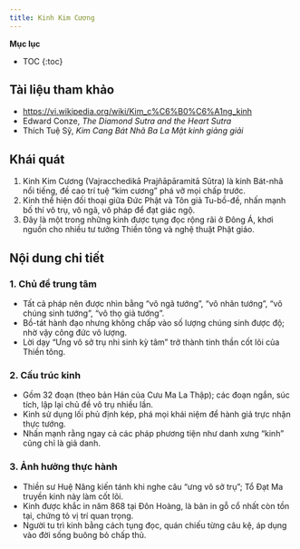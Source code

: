 ```yaml
---
title: Kinh Kim Cương
---
```


**Mục lục**

- TOC
{:toc}

## Tài liệu tham khảo

- <https://vi.wikipedia.org/wiki/Kim_c%C6%B0%C6%A1ng_kinh>
- Edward Conze, *The Diamond Sutra and the Heart Sutra*
- Thích Tuệ Sỹ, *Kim Cang Bát Nhã Ba La Mật kinh giảng giải*

## Khái quát

1. Kinh Kim Cương (Vajracchedikā Prajñāpāramitā Sūtra) là kinh Bát-nhã nổi tiếng, đề cao trí tuệ “kim cương” phá vỡ mọi chấp trước.
2. Kinh thể hiện đối thoại giữa Đức Phật và Tôn giả Tu-bồ-đề, nhấn mạnh bố thí vô trụ, vô ngã, vô pháp để đạt giác ngộ.
3. Đây là một trong những kinh được tụng đọc rộng rãi ở Đông Á, khơi nguồn cho nhiều tư tưởng Thiền tông và nghệ thuật Phật giáo.

## Nội dung chi tiết

### 1. Chủ đề trung tâm
- Tất cả pháp nên được nhìn bằng “vô ngã tướng”, “vô nhân tướng”, “vô chúng sinh tướng”, “vô thọ giả tướng”.
- Bồ-tát hành đạo nhưng không chấp vào số lượng chúng sinh được độ; nhờ vậy công đức vô lượng.
- Lời dạy “Ưng vô sở trụ nhi sinh kỳ tâm” trở thành tinh thần cốt lõi của Thiền tông.

### 2. Cấu trúc kinh
- Gồm 32 đoạn (theo bản Hán của Cưu Ma La Thập); các đoạn ngắn, súc tích, lập lại chủ đề vô trụ nhiều lần.
- Kinh sử dụng lối phủ định kép, phá mọi khái niệm để hành giả trực nhận thực tướng.
- Nhấn mạnh rằng ngay cả các pháp phương tiện như danh xưng “kinh” cũng chỉ là giả danh.

### 3. Ảnh hưởng thực hành
- Thiền sư Huệ Năng kiến tánh khi nghe câu “ưng vô sở trụ”; Tổ Đạt Ma truyền kinh này làm cốt lõi.
- Kinh được khắc in năm 868 tại Đôn Hoàng, là bản in gỗ cổ nhất còn tồn tại, chứng tỏ vị trí quan trọng.
- Người tu trì kinh bằng cách tụng đọc, quán chiếu từng câu kệ, áp dụng vào đời sống buông bỏ chấp thủ.
